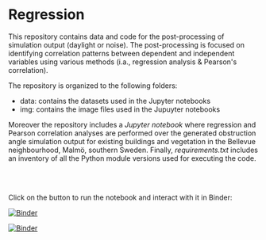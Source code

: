 # Regression
This repository contains data and code for the post-processing of simulation output (daylight or noise). The post-processing is focused on identifying correlation patterns between dependent and independent variables using various methods (i.a., regression analysis & Pearson's correlation).

The repository is organized to the following folders:

- data: contains the datasets used in the Jupyter notebooks
- img: contains the image files used in the Jupuyter notebooks

Moreover the repository includes a *Jupyter notebook* where regression and Pearson correlation analyses are performed over the generated obstruction angle simulation output for existing buildings and vegetation in the Bellevue neighbourhood, Malmö, southern Sweden. Finally, *requirements.txt* includes an inventory of all the Python module versions used for executing the code.

<br>
<br>

Click on the button to run the notebook and interact with it in Binder: 

[![Binder](https://mybinder.org/badge_logo.svg)](https://mybinder.org/v2/gh/KarolinaPntzt/regression/master?labpath=regression_OA_vegetation.ipynb)



[![Binder](https://mybinder.org/badge_logo.svg)](https://mybinder.org/v2/gh/KarolinaPntzt/regression/HEAD?labpath=regression_OA_vegetation.ipynb)

